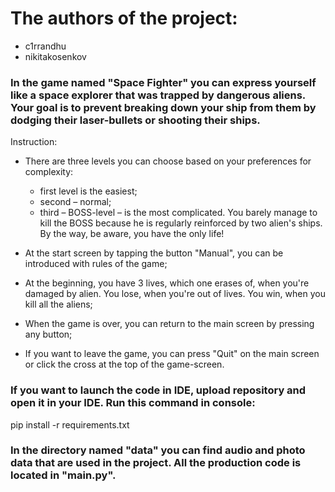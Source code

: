 # The authors of the project: 
- c1rrandhu
- nikitakosenkov

### In the game named "Space Fighter" you can express yourself like a space explorer that was trapped by dangerous aliens. Your goal is to prevent breaking down your ship from them by dodging their laser-bullets or shooting their ships. 

Instruction:

- There are three levels you can choose based on your preferences for complexity:
  - first level is the easiest;
  - second – normal;
  - third – BOSS-level – is the most complicated. You barely manage to kill the BOSS because he is regularly reinforced by two alien's ships. By the way, be aware, you have the only life!

- At the start screen by tapping the button "Manual", you can be introduced with rules of the game;
- At the beginning, you have 3 lives, which one erases of, when you're damaged by alien. You lose, when you're out of lives. You win, when you kill all the aliens;
- When the game is over, you can return to the main screen by pressing any button;
- If you want to leave the game, you can press "Quit" on the main screen or click the cross at the top of the game-screen.

### If you want to launch the code in IDE, upload repository and open it in your IDE. Run this command in console: 
pip install -r requirements.txt

### In the directory named "data" you can find audio and photo data that are used in the project. All the production code is located in "main.py". 
